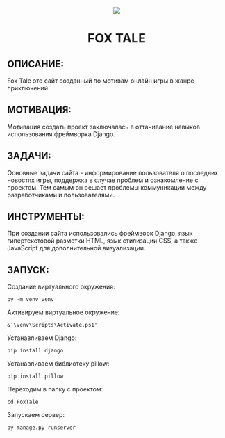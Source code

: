 <p align="center"><img align="center" src="https://github.com/LAKKERT/FOX_TALE_GIT/assets/112615085/d5bd655f-d642-4c77-847c-21569da99c78" /></p>
<h1 align="center">FOX TALE</h1>

<h2>ОПИСАНИЕ:</h2>
<p>Fox Tale это сайт созданный по мотивам онлайн игры в жанре приключений.</p>

<h2>МОТИВАЦИЯ:</h2>
<p>Мотивация создать проект заключалась в оттачивание навыков использования фреймворка Django.</p>

<h2>ЗАДАЧИ:</h2>
<p>Основные задачи сайта - информирование пользователя о последних новостях игры, поддержка в случае проблем и ознакомление с проектом. Тем самым он решает проблемы коммуникации между разработчиками и пользователями.</p>


<h2>ИНСТРУМЕНТЫ:</h2>
<p>При создании сайта использовались фреймворк Django, язык гипертекстовой разметки HTML, язык стилизации CSS, а также JavaScript для дополнительной визуализации.</p>

<h2>ЗАПУСК:</h2>
<p>Создание виртуального окружения:</p>

```py -m venv venv```

<p>Активируем виртуальное окружение:</p>

```&'\venv\Scripts\Activate.ps1'```

<p>Устанавливаем Django:</p>

```pip install django```

<p>Устанавливаем библиотеку pillow:</p>

```pip install pillow```

<p>Переходим в папку с проектом:</p>

```cd FoxTale```

<p>Запускаем сервер:</p>

```py manage.py runserver```

